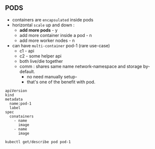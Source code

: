 ## PODS
- containers are `encapsulated` inside pods
- horizontal `scale` up and down :
  - **add more pods** - y
  - add more container inside a pod - n
  - add more worker nodes - n
- can have `multi-container` pod-1 (rare use-case)
  - c1 - api
  - c2 - some helper api
  - both live/die together
  - comm : shares same name network-namespace and storage by-default.
    - no need manually setup-
    - that's one of the benefit with pod.

```
apiVersion
kind
metadata
  name:pod-1
  label
spec
  conatainers
    - name
      image
    - name
      image
      
kubectl get/describe pod pod-1

```